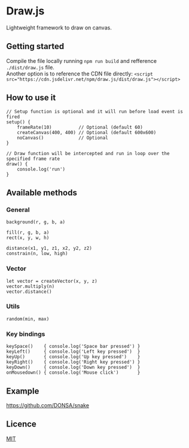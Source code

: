 # Draw.js
Lightweight framework to draw on canvas.

## Getting started
Compile the file locally running ```npm run build``` and refference ```./dist/draw.js``` file.  
Another option is to reference the CDN file directly: ```<script src="https://cdn.jsdelivr.net/npm/draw.js/dist/draw.js"></script>```

## How to use it
```
// Setup function is optional and it will run before load event is fired
setup() {
    frameRate(10)          // Optional (default 60)
    createCanvas(400, 400) // Optional (default 600x600)
    noCanvas()             // Optional
}

// Draw function will be intercepted and run in loop over the specified frame rate
draw() {
    console.log('run')
}
```

## Available methods
### General
```
background(r, g, b, a)
    
fill(r, g, b, a)
rect(x, y, w, h)
    
distance(x1, y1, z1, x2, y2, z2)    
constrain(n, low, high)
```

### Vector
```
let vector = createVector(x, y, z)
vector.multiply(n)
vector.distance()
```

### Utils
```
random(min, max)
```

### Key bindings
```
keySpace()    { console.log('Space bar pressed') }
keyLeft()     { console.log('Left key pressed')  }
keyUp()       { console.log('Up key pressed')    }
keyRight()    { console.log('Right key pressed') }
keyDown()     { console.log('Down key pressed')  }
onMousedown() { console.log('Mouse click')       }
```

## Example
https://github.com/DONSA/snake

## Licence
[MIT](https://github.com/DONSA/draw.js/new/master?readme=1)
